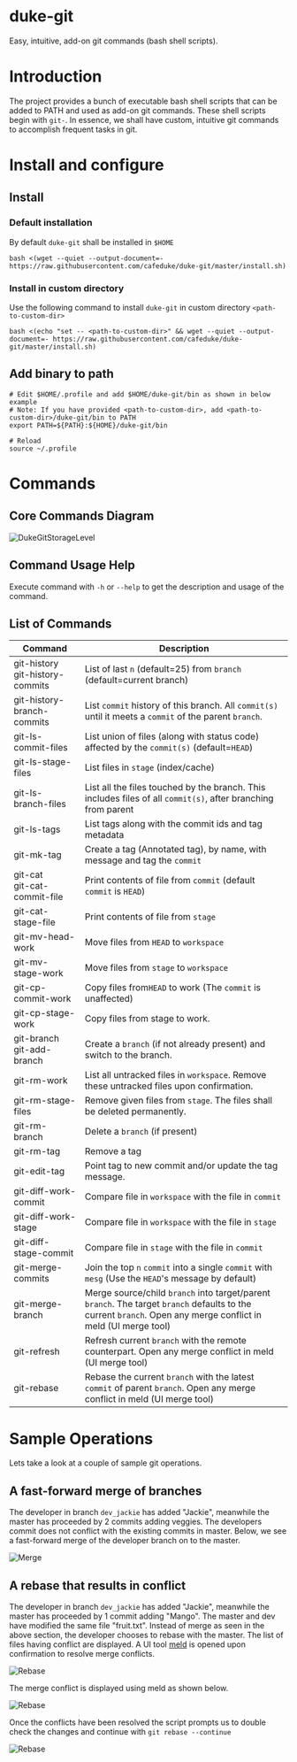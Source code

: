# duke-git
Easy, intuitive, add-on git commands (bash shell scripts).

# Introduction

The project provides a bunch of executable bash shell scripts that can be added to PATH and used as add-on git commands. These shell scripts begin with `git-`. In essence, we shall have custom, intuitive git commands to accomplish frequent tasks in git.

# Install and configure

## Install

### Default installation

By default `duke-git` shall be installed in `$HOME` 

```shell
bash <(wget --quiet --output-document=- https://raw.githubusercontent.com/cafeduke/duke-git/master/install.sh)
```

### Install in custom directory

Use the following command to install `duke-git` in custom directory `<path-to-custom-dir>`

```shell
bash <(echo "set -- <path-to-custom-dir>" && wget --quiet --output-document=- https://raw.githubusercontent.com/cafeduke/duke-git/master/install.sh)
```

## Add binary to path

```shell
# Edit $HOME/.profile and add $HOME/duke-git/bin as shown in below example
# Note: If you have provided <path-to-custom-dir>, add <path-to-custom-dir>/duke-git/bin to PATH
export PATH=${PATH}:${HOME}/duke-git/bin

# Reload
source ~/.profile
```

# Commands

## Core Commands Diagram
![DukeGitStorageLevel](/images/DukeGitStorageLevel.jpg)

## Command Usage Help

Execute command with `-h`  or `--help` to get the description and usage of the command.

## List of Commands

| Command                              | Description                                                  |
| ------------------------------------ | ------------------------------------------------------------ |
| git-history<br />git-history-commits | List of last `n` (default=25) from `branch` (default=current branch) |
| git-history-branch-commits           | List `commit` history of this branch. All `commit(s)` until it meets a `commit` of the parent `branch`. |
| git-ls-commit-files                  | List union of files (along with status code) affected by the `commit(s)` (default=`HEAD`) |
| git-ls-stage-files                   | List files in `stage` (index/cache)                          |
| git-ls-branch-files                  | List all the files touched by the branch. This includes files of all `commit(s)`, after branching from parent |
| git-ls-tags                          | List tags along with the commit ids and tag metadata         |
| git-mk-tag                           | Create a tag (Annotated tag), by name, with message and tag the `commit` |
| git-cat<br />git-cat-commit-file     | Print contents of file from `commit` (default `commit` is `HEAD`) |
| git-cat-stage-file                   | Print contents of file from `stage`                          |
| git-mv-head-work                     | Move files from `HEAD` to `workspace`                        |
| git-mv-stage-work                    | Move files from `stage` to `workspace`                       |
| git-cp-commit-work                   | Copy files from`HEAD` to work (The `commit` is unaffected)   |
| git-cp-stage-work                    | Copy files from stage to work.                               |
| git-branch<br />git-add-branch       | Create a `branch` (if not already present) and switch to the branch. |
| git-rm-work                          | List all untracked files in `workspace`. Remove these untracked files upon confirmation. |
| git-rm-stage-files                   | Remove given files from `stage`. The files shall be deleted permanently. |
| git-rm-branch                        | Delete a `branch` (if present)                               |
| git-rm-tag                           | Remove a tag                                                 |
| git-edit-tag                         | Point tag to new commit and/or update the tag message.       |
| git-diff-work-commit                 | Compare file in `workspace` with the file in `commit`        |
| git-diff-work-stage                  | Compare file in `workspace` with the file in `stage`         |
| git-diff-stage-commit                | Compare file in `stage` with the file in `commit`            |
| git-merge-commits                    | Join the top `n` `commit` into a single `commit` with `mesg` (Use the `HEAD`'s message by default) |
| git-merge-branch                     | Merge source/child `branch` into target/parent `branch`. The target `branch` defaults to the current `branch`. Open any merge conflict in meld (UI merge tool) |
| git-refresh                          | Refresh current `branch` with the remote counterpart. Open any merge conflict in meld (UI merge tool) |
| git-rebase                           | Rebase the current `branch` with the latest `commit` of parent `branch`. Open any merge conflict in meld (UI merge tool) |

# Sample Operations

Lets take a look at a couple of sample git operations.

## A fast-forward merge of branches

The developer in branch `dev_jackie`  has added "Jackie", meanwhile the master has proceeded by 2 commits adding veggies. The developers commit does not conflict with the existing commits in master. Below, we see a fast-forward merge of the developer branch on to the master.

![Merge](/images/Merge.jpg)

## A rebase that results in conflict

The developer in branch `dev_jackie` has added "Jackie", meanwhile the master has proceeded by 1 commit adding "Mango". The master and dev have modified the same file "fruit.txt". Instead of merge as seen in the above section, the developer chooses to rebase with the master. The list of files having conflict are displayed. A UI tool [meld](https://meldmerge.org/) is opened upon confirmation to resolve merge conflicts.

![Rebase](/images/Rebase.jpg)

The merge conflict is displayed using meld as shown below.

![Rebase](/images/RebaseMeld.jpg)

Once the conflicts have been resolved the script prompts us to double check the changes and continue with `git rebase --continue`

![Rebase](/images/RebaseCompletion.jpg)